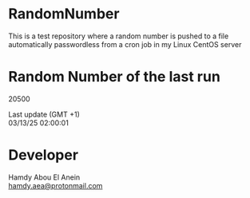 # RandomNumber    
This is a test repository where a random number is pushed to a file automatically passwordless from a cron job in my Linux CentOS server    
# Random Number of the last run   
20500
      
Last update (GMT +1)    
03/13/25 02:00:01
# Developer    
Hamdy Abou El Anein   
hamdy.aea@protonmail.com

